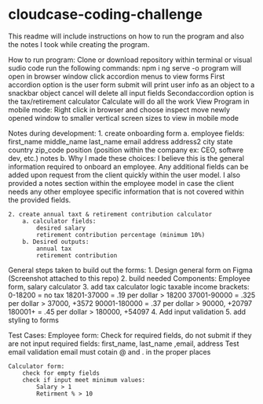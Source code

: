 # cloudcase-coding-challenge
 
This readme will include instructions on how to run the program and also the notes I took while creating the program. 

How to run program:
    Clone or download repository
    within terminal or visual sudio code run the following commands:
        npm i 
        ng serve -o
    program will open in browser window
        click accordion menus to view forms
            First accordion option is the user form 
                submit will print user info as an object to a snackbar object
                cancel will delete all input fields
            Secondaccordion option is the tax/retirement calculator
                Calculate will do all the work
    View Program in mobile mode:
        Right click in browser and choose inspect 
        move newly opened window to smaller vertical screen sizes to view in mobile mode



Notes during development: 
    1. create onboarding form
        a. employee fields: 
            first_name
            middle_name
            last_name
            email
            address
            address2
            city
            state
            country
            zip_code
            position (position within the company ex: CEO, softwre dev, etc.)
            notes
        b. Why I made these choices: 
            I believe this is the general information required to onboard an employee. Any additional fields can be added upon request from the client quickly within the user model.
            I also provided a notes section within the employee model in case the client needs any other employee specific information that is not covered within the provided fields. 

    2. create annual taxt & retirement contribution calculator 
        a. calculator fields: 
            desired salary
            retirement contribution percentage (minimum 10%)
        b. Desired outputs: 
            annual tax 
            retirement contribution 

General steps taken to build out the forms:
    1. Design general form on Figma (Screenshot attached to this repo)
    2. build needed Components: Employee form, salary calculator
    3. add tax calculator logic
        taxable income brackets:
            0-18200 = no tax
            18201-37000 = .19 per dollar > 18200
            37001-90000 = .325 per dollar > 37000, +3572
            90001-180000 = .37 per dollar > 90000, +20797
            180001+ = .45 per dollar > 180000, +54097
    4. Add input validation
    5. add styling to forms

Test Cases: 
    Employee form:
        Check for required fields, do not submit if they are not input
            required fields: first_name, last_name ,email, address
        Test email validation 
            email must cotain @ and . in the proper places
    
    Calculator form:
        check for empty fields
        check if input meet minimum values:
            Salary > 1
            Retirment % > 10
